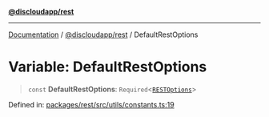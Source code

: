 [**@discloudapp/rest**](../README.md)

***

[Documentation](../../../packages.md) / [@discloudapp/rest](../README.md) / DefaultRestOptions

# Variable: DefaultRestOptions

> `const` **DefaultRestOptions**: `Required`\<[`RESTOptions`](../interfaces/RESTOptions.md)\>

Defined in: [packages/rest/src/utils/constants.ts:19](https://github.com/discloud/discloud.app/blob/bfcb626f6315ac03eb36b36e57f162cd101e1996/packages/rest/src/utils/constants.ts#L19)
